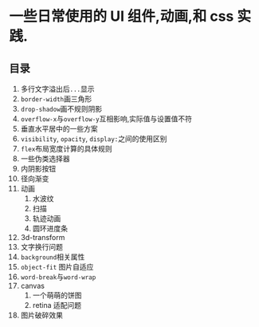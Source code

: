 # 一些日常使用的 UI 组件,动画,和 css 实践.

## 目录

1. 多行文字溢出后`...`显示
2. `border-width`画三角形
3. `drop-shadow`画不规则阴影
4. `overflow-x`与`overflow-y`互相影响,实际值与设置值不符
5. 垂直水平居中的一些方案
6. `visibility`, `opacity`, `display:`之间的使用区别
7. `flex`布局宽度计算的具体规则
8. 一些伪类选择器
9. 内阴影按钮
10. 径向渐变
11. 动画
    1. 水波纹
    2. 扫描
    3. 轨迹动画
    4. 圆环进度条
12.  3d-transform
13.  文字换行问题
14.  `background`相关属性
15.  `object-fit` 图片自适应
16.  `word-break`与`word-wrap`
17.  canvas
     1.   一个萌萌的饼图
     2.   retina 适配问题
18. 图片破碎效果